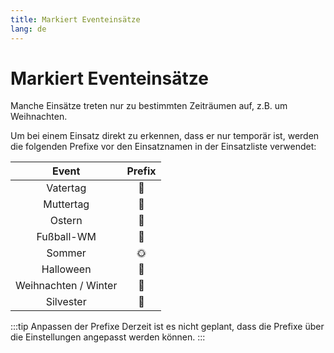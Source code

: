 ```yaml
---
title: Markiert Eventeinsätze
lang: de
---
```


# Markiert Eventeinsätze
Manche Einsätze treten nur zu bestimmten Zeiträumen auf, z.B. um Weihnachten.

Um bei einem Einsatz direkt zu erkennen, dass er nur temporär ist, werden die folgenden Prefixe vor den Einsatznamen in der Einsatzliste verwendet:

Event                | Prefix
:-------------------:|:-----------:
Vatertag             | 🍺
Muttertag            | 🌹
Ostern               | 🥚
Fußball-WM           | 🥅
Sommer               | 🌞
Halloween            | 🎃
Weihnachten / Winter | 🎅
Silvester            | 🧨

:::tip Anpassen der Prefixe
Derzeit ist es nicht geplant, dass die Prefixe über die Einstellungen angepasst werden können.
:::
